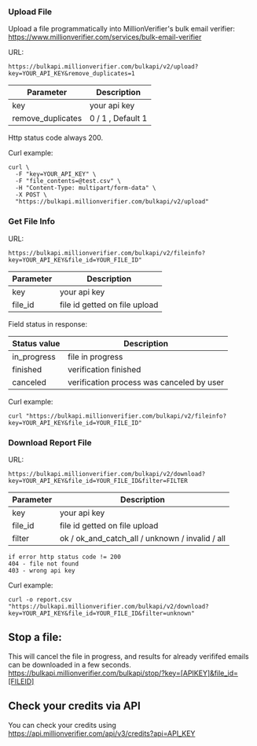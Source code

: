 ### Upload File
Upload a file programmatically into MillionVerifier's bulk email verifier: https://www.millionverifier.com/services/bulk-email-verifier


URL:
```
https://bulkapi.millionverifier.com/bulkapi/v2/upload?key=YOUR_API_KEY&remove_duplicates=1
```

Parameter         | Description
----------------- | -------------
key               | your api key
remove_duplicates | 0 / 1 , Default 1


Http status code always 200.


Curl example:
```
curl \
  -F "key=YOUR_API_KEY" \
  -F "file_contents=@test.csv" \
  -H "Content-Type: multipart/form-data" \
  -X POST \
  "https://bulkapi.millionverifier.com/bulkapi/v2/upload"
```


### Get File Info

URL:
```
https://bulkapi.millionverifier.com/bulkapi/v2/fileinfo?key=YOUR_API_KEY&file_id=YOUR_FILE_ID"
```


Parameter  | Description
---------- | -------------
key        | your api key
file_id    | file id getted on file upload


Field status in response:

Status value | Description
------------ | -------------
in_progress  | file in progress
finished     | verification finished
canceled     | verification process was canceled by user


Curl example:
```
curl "https://bulkapi.millionverifier.com/bulkapi/v2/fileinfo?key=YOUR_API_KEY&file_id=YOUR_FILE_ID"
```


### Download Report File

URL:
```
https://bulkapi.millionverifier.com/bulkapi/v2/download?key=YOUR_API_KEY&file_id=YOUR_FILE_ID&filter=FILTER
```


Parameter  | Description
---------- | -------------
key        | your api key
file_id    | file id getted on file upload
filter     | ok / ok_and_catch_all / unknown / invalid / all 


    if error http status code != 200
    404 - file not found
    403 - wrong api key


Curl example:
```
curl -o report.csv "https://bulkapi.millionverifier.com/bulkapi/v2/download?key=YOUR_API_KEY&file_id=YOUR_FILE_ID&filter=unknown"
```

## Stop a file: 
This will cancel the file in progress, and results for already verififed emails can be downloaded in a few seconds.
https://bulkapi.millionverifier.com/bulkapi/stop/?key=[APIKEY]&file_id=[FILEID]

## Check your credits via API
You can check your credits using https://api.millionverifier.com/api/v3/credits?api=API_KEY
